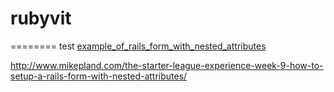 # rubyvit
========
test
<a href="https://github.com/lando2319/example_of_rails_form_with_nested_attributes" target="_blank">example_of_rails_form_with_nested_attributes</a>


http://www.mikepland.com/the-starter-league-experience-week-9-how-to-setup-a-rails-form-with-nested-attributes/
